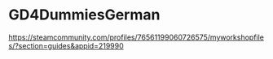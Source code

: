 # GD4DummiesGerman

https://steamcommunity.com/profiles/76561199060726575/myworkshopfiles/?section=guides&appid=219990
